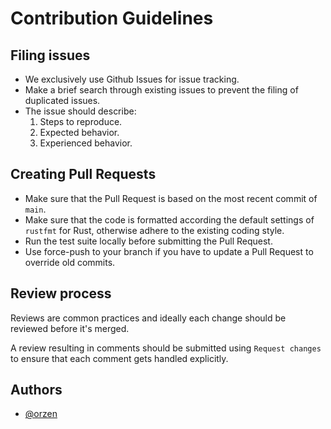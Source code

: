 # Contribution Guidelines

## Filing issues

- We exclusively use Github Issues for issue tracking.
- Make a brief search through existing issues to prevent the filing of
  duplicated issues.
- The issue should describe:
  1. Steps to reproduce.
  2. Expected behavior.
  3. Experienced behavior.

## Creating Pull Requests

- Make sure that the Pull Request is based on the most recent commit of `main`.
- Make sure that the code is formatted according the default settings of
  `rustfmt` for Rust, otherwise adhere to the existing coding style.
- Run the test suite locally before submitting the Pull Request.
- Use force-push to your branch if you have to update a Pull Request to override
  old commits.

## Review process

Reviews are common practices and ideally each change should be reviewed before
it's merged.

A review resulting in comments should be submitted using `Request changes` to
ensure that each comment gets handled explicitly.

## Authors

- [@orzen](https://github.com/orzen)
